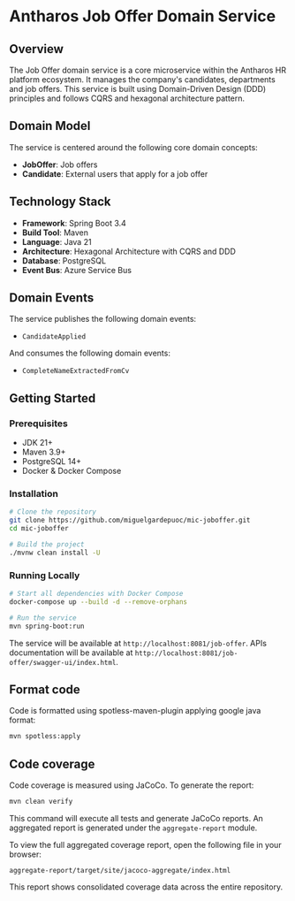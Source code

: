 # Antharos Job Offer Domain Service

## Overview

The Job Offer domain service is a core microservice within the Antharos HR platform ecosystem. It manages the company's candidates, departments and job offers. This service is built using Domain-Driven Design (DDD) principles and follows CQRS and hexagonal architecture pattern.

## Domain Model

The service is centered around the following core domain concepts:

- **JobOffer**: Job offers
- **Candidate**: External users that apply for a job offer

## Technology Stack

- **Framework**: Spring Boot 3.4
- **Build Tool**: Maven
- **Language**: Java 21
- **Architecture**: Hexagonal Architecture with CQRS and DDD
- **Database**: PostgreSQL
- **Event Bus**: Azure Service Bus

## Domain Events

The service publishes the following domain events:
- `CandidateApplied`

And consumes the following domain events:
- `CompleteNameExtractedFromCv`

## Getting Started

### Prerequisites

- JDK 21+
- Maven 3.9+
- PostgreSQL 14+
- Docker & Docker Compose

### Installation

```bash
# Clone the repository
git clone https://github.com/miguelgardepuoc/mic-joboffer.git
cd mic-joboffer

# Build the project
./mvnw clean install -U
```

### Running Locally

```bash
# Start all dependencies with Docker Compose
docker-compose up --build -d --remove-orphans
```

```bash
# Run the service
mvn spring-boot:run
```

The service will be available at `http://localhost:8081/job-offer`.
APIs documentation will be available at `http://localhost:8081/job-offer/swagger-ui/index.html`.

## Format code

Code is formatted using spotless-maven-plugin applying google java format:
```bash
mvn spotless:apply
```

## Code coverage

Code coverage is measured using JaCoCo. To generate the report:
```bash
mvn clean verify
```
This command will execute all tests and generate JaCoCo reports. An aggregated report is generated under the `aggregate-report` module.

To view the full aggregated coverage report, open the following file in your browser:
```pgsql
aggregate-report/target/site/jacoco-aggregate/index.html
```
This report shows consolidated coverage data across the entire repository.
